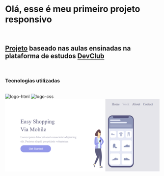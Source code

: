 <h1>Olá, esse é meu primeiro projeto responsivo</h1>
<br>
<h2><a href="https://italodubal.github.io/primeiro-projeto-responsivo/" target="_blank">Projeto</a> baseado nas aulas ensinadas na plataforma de estudos <a href="https://aulas.devclub.com.br/m/home">DevClub</a> </h2>
<br>
<h3>Tecnologias utilizadas</h3>
<br>
<img src="https://camo.githubusercontent.com/10c7a8fa2cf317cc7c4af6f13efac086a9f0ea010f0dfc746c94e5cde310b339/68747470733a2f2f696d672e736869656c64732e696f2f62616467652f48544d4c352d4533344632363f7374796c653d666f722d7468652d6261646765266c6f676f3d68746d6c35266c6f676f436f6c6f723d7768697465" 
  alt="logo-html" /> <img src="https://camo.githubusercontent.com/d084876a79080e8a59780dc208535db5feb2c75e973c809393db655d65eb731f/68747470733a2f2f696d672e736869656c64732e696f2f62616467652f4353532d3233393132303f267374796c653d666f722d7468652d6261646765266c6f676f3d63737333266c6f676f436f6c6f723d7768697465" alt="logo-css" />
  <br>

  <img src="https://github.com/ItaloDubal/primeiro-projeto-responsivo/blob/main/img/DESKTOP.png?raw=true" alt="print-site" />

